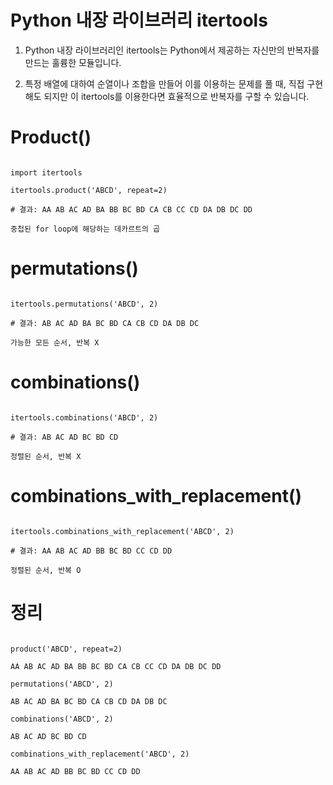 # Python 내장 라이브러리 itertools

1. Python 내장 라이브러리인 itertools는 Python에서 제공하는 자신만의 반복자를 만드는 훌륭한 모듈입니다.

2. 특정 배열에 대하여 순열이나 조합을 만들어 이를 이용하는 문제를 풀 때, 직접 구현해도 되지만 이 itertools를 이용한다면 효율적으로 반복자를 구할 수 있습니다.

# Product()

```

import itertools

itertools.product('ABCD', repeat=2)

# 결과: AA AB AC AD BA BB BC BD CA CB CC CD DA DB DC DD

중첩된 for loop에 해당하는 데카르트의 곱

```

# permutations()

```

itertools.permutations('ABCD', 2)

# 결과: AB AC AD BA BC BD CA CB CD DA DB DC

가능한 모든 순서, 반복 X

```

# combinations()

```

itertools.combinations('ABCD', 2)

# 결과: AB AC AD BC BD CD

정렬된 순서, 반복 X

```

# combinations_with_replacement()

```

itertools.combinations_with_replacement('ABCD', 2)

# 결과: AA AB AC AD BB BC BD CC CD DD

정렬된 순서, 반복 O

```

# 정리

```

product('ABCD', repeat=2)

AA AB AC AD BA BB BC BD CA CB CC CD DA DB DC DD

permutations('ABCD', 2)

AB AC AD BA BC BD CA CB CD DA DB DC

combinations('ABCD', 2)

AB AC AD BC BD CD

combinations_with_replacement('ABCD', 2)

AA AB AC AD BB BC BD CC CD DD

```
